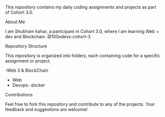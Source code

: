This repository contains my daily coding assignments and projects as part of Cohort 3.0.

About Me

I am Shubham kahar, a participant in Cohort 3.0, where I am learning Web + dev and Blockchain.
@100xdevs-cohort-3

Repository Structure

This repository is organized into folders, each containing code for a specific assignment or project.

-Web 3 & BlockChain
- Web
- Devops- docker

Contributions

Feel free to fork this repository and contribute to any of the projects. Your feedback and suggestions are welcome!
